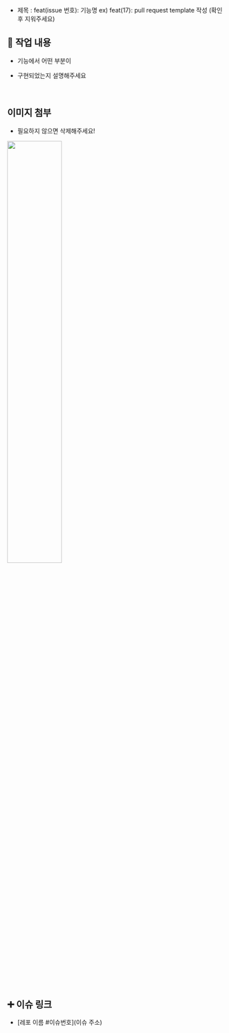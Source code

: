 - 제목 : feat(issue 번호): 기능명
  ex) feat(17): pull request template 작성
  (확인 후 지워주세요)

## 🔎 작업 내용

- 기능에서 어떤 부분이

- 구현되었는지 설명해주세요

  <br/>

## 이미지 첨부
-  필요하지 않으면 삭제해주세요! <br/>
<img src="파일주소" width="50%" height="50%"/>

<br/>

## ➕ 이슈 링크
- [레포 이름 #이슈번호](이슈 주소)

<br/>

<!-- closed #번호 -->
